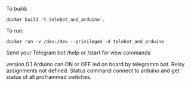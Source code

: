 To build:
```shell
docker build -t telebot_and_arduino .
```
To run:
```shell
docker run -v /dev:/dev --privileged -d telebot_and_arduino
```
Send your Telegram bot /help or /start for view commands

version 0.1
Arduino can ON or OFF led on board by telegramm bot.
Relay assignments not defined.
Status command connect to arduino and get status of all proframmed switches.
